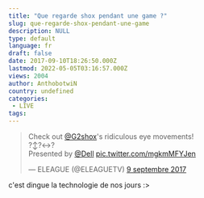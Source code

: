 ```yaml
---
title: "Que regarde shox pendant une game ?"
slug: que-regarde-shox-pendant-une-game
description: NULL
type: default
language: fr
draft: false
date: 2017-09-10T18:26:50.000Z
lastmod: 2022-05-05T03:16:57.000Z
views: 2004
author: AnthobotwiN
country: undefined
categories:
 - LIVE
tags:
---
```

> Check out [@G2shox](https://twitter.com/G2shox)'s ridiculous eye movements!  
> ?↕️?↔️?  
> Presented by [@Dell](https://twitter.com/Dell) [pic.twitter.com/mgkmMFYJen](https://t.co/mgkmMFYJen)
> 
> — ELEAGUE (@ELEAGUETV) [9 septembre 2017](https://twitter.com/ELEAGUETV/status/906547618444201984)

c'est dingue la technologie de nos jours :>
